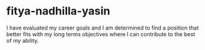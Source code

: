 # fitya-nadhilla-yasin
I have evaluated my career goals and I am determined to find a position that better fits with my long terms objectives where I can contribute to the best of my ability.
